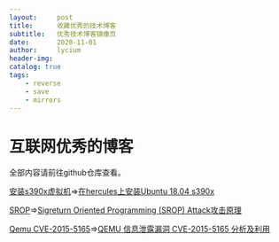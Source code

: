 ```yaml
---
layout:     post
title:      收藏优秀的技术博客
subtitle:   优秀技术博客镜像页
date:       2020-11-01
author:     lycium
header-img: 
catalog: true
tags:
    - reverse
    - save
    - mirrors
---
```



# 互联网优秀的博客

全部内容请前往github仓库查看。

[安装s390x虚拟机](https://0xcc.me/saved_pages/install_s390x_ubuntu_1804_with_hercules.mhtml)=>[在hercules上安装Ubuntu 18.04 s390x](https://gange666.github.io/2019/09/09/installing-Ubuntu-18-04-s390-in-hercules/)

[SROP](https://0xcc.me/saved_pages/Sigreturn%20Oriented%20Programming%20(SROP)%20Attack攻击原理.mhtml)=>[Sigreturn Oriented Programming (SROP) Attack攻击原理](https://www.freebuf.com/articles/network/87447.html)

[Qemu CVE-2015-5165](https://0xcc.me/saved_pages/QEMU%20信息泄露漏洞%20CVE-2015-5165%20分析及利用%20_%20程序人生.mhtml)=>[QEMU 信息泄露漏洞 CVE-2015-5165 分析及利用](https://programlife.net/2020/06/30/cve-2015-5165-qemu-rtl8139-vulnerability-analysis)

